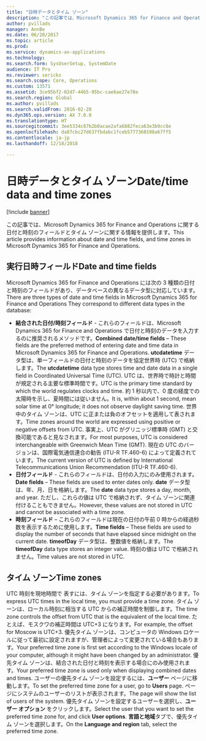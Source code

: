 ```yaml
---
title: "日時データとタイム ゾーン"
description: "この記事では、Microsoft Dynamics 365 for Finance and Operations に関する日付と時刻のフィールドとタイム ゾーンに関する情報を提供します。"
author: pvillads
manager: AnnBe
ms.date: 06/20/2017
ms.topic: article
ms.prod: 
ms.service: dynamics-ax-applications
ms.technology: 
ms.search.form: SysUserSetup, SystemDate
audience: IT Pro
ms.reviewer: sericks
ms.search.scope: Core, Operations
ms.custom: 13571
ms.assetid: 3ce95bf2-02d7-44b5-95bc-cae6ae27e78e
ms.search.region: Global
ms.author: pvillads
ms.search.validFrom: 2016-02-28
ms.dyn365.ops.version: AX 7.0.0
ms.translationtype: HT
ms.sourcegitcommit: 3ee5334c87b2b0acae2afa6882feca63e3b9cc8e
ms.openlocfilehash: da87cbc27d637fbdabc1fceb5777360198a67ff5
ms.contentlocale: ja-jp
ms.lasthandoff: 12/18/2018

---
```


# <a name="datetime-data-and-time-zones"></a><span data-ttu-id="32d62-103">日時データとタイム ゾーン</span><span class="sxs-lookup"><span data-stu-id="32d62-103">Date/time data and time zones</span></span>

[!include [banner](../includes/banner.md)]

<span data-ttu-id="32d62-104">この記事では、Microsoft Dynamics 365 for Finance and Operations に関する日付と時刻のフィールドとタイム ゾーンに関する情報を提供します。</span><span class="sxs-lookup"><span data-stu-id="32d62-104">This article provides information about date and time fields, and time zones in Microsoft Dynamics 365 for Finance and Operations.</span></span>

## <a name="date-and-time-fields"></a><span data-ttu-id="32d62-105">実行日時フィールド</span><span class="sxs-lookup"><span data-stu-id="32d62-105">Date and time fields</span></span>

<span data-ttu-id="32d62-106">Microsoft Dynamics 365 for Finance and Operations には次の 3 種類の日付と時刻のフィールドがあり、データベースの異なるデータ型に対応しています。</span><span class="sxs-lookup"><span data-stu-id="32d62-106">There are three types of date and time fields in Microsoft Dynamics 365 for Finance and Operations They correspond to different data types in the database:</span></span>

- <span data-ttu-id="32d62-107">**結合された日付/時刻フィールド** - これらのフィールドは、Microsoft Dynamics 365 for Finance and Operations で日付と時刻のデータを入力するのに推奨されるメソッドです。</span><span class="sxs-lookup"><span data-stu-id="32d62-107">**Combined date/time fields** – These fields are the preferred method of entering date and time data in Microsoft Dynamics 365 for Finance and Operations.</span></span> <span data-ttu-id="32d62-108">**utcdatetime** データ型は、単一フィールドの日付と時刻のデータを協定世界時 (UTC) で格納します。</span><span class="sxs-lookup"><span data-stu-id="32d62-108">The **utcdatetime** data type stores time and date data in a single field in Coordinated Universal Time (UTC).</span></span> <span data-ttu-id="32d62-109">UTC は、世界時で時計と時間が規定される主要な標準時間です。</span><span class="sxs-lookup"><span data-stu-id="32d62-109">UTC is the primary time standard by which the world regulates clocks and time.</span></span> <span data-ttu-id="32d62-110">約 1 秒以内で、0 度の経度での太陽時を示し、夏時間には従いません。</span><span class="sxs-lookup"><span data-stu-id="32d62-110">It is, within about 1 second, mean solar time at 0° longitude; it does not observe daylight saving time.</span></span> <span data-ttu-id="32d62-111">世界中のタイム ゾーンは、UTC に正または負のオフセットを適用して表されます。</span><span class="sxs-lookup"><span data-stu-id="32d62-111">Time zones around the world are expressed using positive or negative offsets from UTC.</span></span> <span data-ttu-id="32d62-112">事実上、UTC がグリニッジ標準時 (GMT) と交換可能であると見なされます。</span><span class="sxs-lookup"><span data-stu-id="32d62-112">For most purposes, UTC is considered interchangeable with Greenwich Mean Time (GMT).</span></span> <span data-ttu-id="32d62-113">現在の UTC のバージョンは、国際電気通信連合の勧告 (ITU-R TF.460-6) によって定義されています。</span><span class="sxs-lookup"><span data-stu-id="32d62-113">The current version of UTC is defined by International Telecommunications Union Recommendation (ITU-R TF.460-6).</span></span>
- <span data-ttu-id="32d62-114">**日付フィールド** - これらのフィールドは、日付の入力にのみ使用されます。</span><span class="sxs-lookup"><span data-stu-id="32d62-114">**Date fields** – These fields are used to enter dates only.</span></span> <span data-ttu-id="32d62-115">**date** データ型は、年、月、日を格納します。</span><span class="sxs-lookup"><span data-stu-id="32d62-115">The **date** data type stores a day, month, and year.</span></span> <span data-ttu-id="32d62-116">ただし、これらの値は UTC で格納されず、タイム ゾーンに関連付けることもできません。</span><span class="sxs-lookup"><span data-stu-id="32d62-116">However, these values are not stored in UTC and cannot be associated with a time zone.</span></span>
- <span data-ttu-id="32d62-117">**時刻フィールド** – これらのフィールドは現在の日付の午前 0 時からの経過秒数を表示するために使用します。</span><span class="sxs-lookup"><span data-stu-id="32d62-117">**Time fields** – These fields are used to display the number of seconds that have elapsed since midnight on the current date.</span></span> <span data-ttu-id="32d62-118">**timeofDay** データ型は、整数値を格納します。</span><span class="sxs-lookup"><span data-stu-id="32d62-118">The **timeofDay** data type stores an integer value.</span></span> <span data-ttu-id="32d62-119">時刻の値は UTC で格納されません。</span><span class="sxs-lookup"><span data-stu-id="32d62-119">Time values are not stored in UTC.</span></span>

## <a name="time-zones"></a><span data-ttu-id="32d62-120">タイム ゾーン</span><span class="sxs-lookup"><span data-stu-id="32d62-120">Time zones</span></span>

<span data-ttu-id="32d62-121">UTC 時刻を現地時間で 表すには、タイム ゾーンを指定する必要があります。</span><span class="sxs-lookup"><span data-stu-id="32d62-121">To express UTC times in the local time, you must provide a time zone.</span></span> <span data-ttu-id="32d62-122">タイム ゾーンは、ローカル時刻に相当する UTC からの補正時間を制御します。</span><span class="sxs-lookup"><span data-stu-id="32d62-122">The time zone controls the offset from UTC that is the equivalent of the local time.</span></span> <span data-ttu-id="32d62-123">たとえば、モスクワの補正時間は UTC+3 になります。</span><span class="sxs-lookup"><span data-stu-id="32d62-123">For example, the offset for Moscow is UTC+3.</span></span> <span data-ttu-id="32d62-124">優先タイム ゾーンは、コンピュータの Windows ロケールに従って最初に設定されますが、管理者によって変更されている場合もあります。</span><span class="sxs-lookup"><span data-stu-id="32d62-124">Your preferred time zone is first set according to the Windows locale of your computer, although it might have been changed by an administrator.</span></span> <span data-ttu-id="32d62-125">優先タイム ゾーンは、結合された日付と時刻を表示する場合にのみ使用されます。</span><span class="sxs-lookup"><span data-stu-id="32d62-125">Your preferred time zone is used only when displaying combined dates and times.</span></span> <span data-ttu-id="32d62-126">ユーザーの優先タイム ゾーンを設定するには、**ユーザー** ページに移動します。</span><span class="sxs-lookup"><span data-stu-id="32d62-126">To set the preferred time zone for a user, go to **Users** page.</span></span> <span data-ttu-id="32d62-127">ページにシステムのユーザーのリストが表示されます。</span><span class="sxs-lookup"><span data-stu-id="32d62-127">The page will show the list of users of the system.</span></span> <span data-ttu-id="32d62-128">優先タイム ゾーンを設定するユーザーを選択し、**ユーザー オプション** をクリックします。</span><span class="sxs-lookup"><span data-stu-id="32d62-128">Select the user that you want to set the preferred time zone for, and click **User options**.</span></span> <span data-ttu-id="32d62-129">**言語と地域**タブで、優先タイム ゾーンを選択します。</span><span class="sxs-lookup"><span data-stu-id="32d62-129">On the **Language and region** tab, select the preferred time zone.</span></span>


